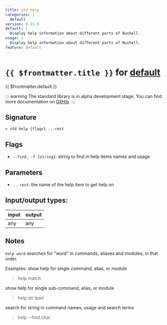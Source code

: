 ```yaml
---
title: std help
categories: |
  default
version: 0.91.0
default: |
  Display help information about different parts of Nushell.
usage: |
  Display help information about different parts of Nushell.
feature: default
---
```

<!-- This file is automatically generated. Please edit the command in https://github.com/nushell/nushell instead. -->

# `{{ $frontmatter.title }}` for [default](/commands/categories/default.md)

<div class='command-title'>{{ $frontmatter.default }}</div>


::: warning
The standard library is in alpha development stage. You can find more documentation on [GitHib](https://github.com/nushell/nushell/tree/main/crates/nu-std).
:::
## Signature

```> std help {flags} ...rest```

## Flags

 -  `--find, -f {string}`: string to find in help items names and usage

## Parameters

 -  `...rest`: the name of the help item to get help on


## Input/output types:

| input | output |
| ----- | ------ |
| any   | any    |

## Notes
`help word` searches for "word" in commands, aliases and modules, in that order.

Examples:
  show help for single command, alias, or module
  > help match

  show help for single sub-command, alias, or module
  > help str lpad

  search for string in command names, usage and search terms
  > help --find char